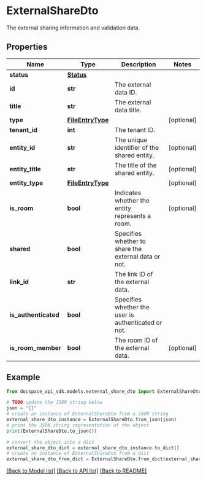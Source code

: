 # ExternalShareDto
The external sharing information and validation data.

## Properties

Name | Type | Description | Notes
------------ | ------------- | ------------- | -------------
**status** | [**Status**](Status.md) |  | 
**id** | **str** | The external data ID. | 
**title** | **str** | The external data title. | 
**type** | [**FileEntryType**](FileEntryType.md) |  | [optional] 
**tenant_id** | **int** | The tenant ID. | 
**entity_id** | **str** | The unique identifier of the shared entity. | [optional] 
**entity_title** | **str** | The title of the shared entity. | [optional] 
**entity_type** | [**FileEntryType**](FileEntryType.md) |  | [optional] 
**is_room** | **bool** | Indicates whether the entity represents a room. | [optional] 
**shared** | **bool** | Specifies whether to share the external data or not. | 
**link_id** | **str** | The link ID of the external data. | 
**is_authenticated** | **bool** | Specifies whether the user is authenticated or not. | 
**is_room_member** | **bool** | The room ID of the external data. | [optional] 

## Example

```python
from docspace_api_sdk.models.external_share_dto import ExternalShareDto

# TODO update the JSON string below
json = "{}"
# create an instance of ExternalShareDto from a JSON string
external_share_dto_instance = ExternalShareDto.from_json(json)
# print the JSON string representation of the object
print(ExternalShareDto.to_json())

# convert the object into a dict
external_share_dto_dict = external_share_dto_instance.to_dict()
# create an instance of ExternalShareDto from a dict
external_share_dto_from_dict = ExternalShareDto.from_dict(external_share_dto_dict)
```
[[Back to Model list]](../README.md#documentation-for-models) [[Back to API list]](../README.md#documentation-for-api-endpoints) [[Back to README]](../README.md)


